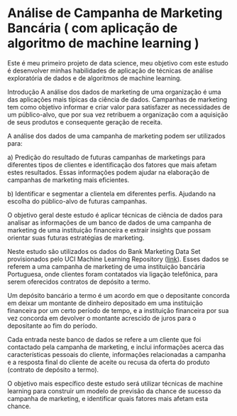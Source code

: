 # Análise de Campanha de Marketing Bancária ( com aplicação de algoritmo de machine learning )
Este é meu primeiro projeto de data science, meu objetivo com este estudo é desenvolver minhas habilidades de aplicação de técnicas de análise exploratória de dados e de algoritmos de machine learning.

Introdução
A análise dos dados de marketing de uma organização é uma das aplicações mais típicas da ciência de dados. Campanhas de marketing tem como objetivo informar e criar valor para satisfazer as necessidades de um público-alvo, que por sua vez retribuem a organização com a aquisição de seus produtos e consequente geração de receita. 

A análise dos dados de uma campanha de marketing podem ser utilizados para:

a) Predição do resultado de futuras campanhas de marketings para diferentes tipos de clientes e identificação dos fatores que mais afetam estes resultados. Essas informações podem ajudar na elaboração de campanhas de marketing mais eficientes.

b) Identificar e segmentar a clientela em diferentes perfis. Ajudando na escolha do público-alvo de futuras campanhas. 

O objetivo geral deste estudo é aplicar técnicas de ciência de dados para analisar as informações de um banco de dados de uma campanha de marketing de uma instituição financeira e extrair insights que possam orientar suas futuras estratégias de marketing.

Neste estudo são utilizados os dados do Bank Marketing Data Set provisionados pelo UCI Machine Learning Repository (<a href="https://archive.ics.uci.edu/ml/datasets/bank+marketing">link</a>). Esses dados se referem a uma campanha de marketing de uma instituição bancária Portuguesa, onde clientes foram contatados via ligação telefônica, para serem oferecidos contratos de depósito a termo. 

Um depósito bancário a termo é um acordo em que o depositante concorda em deixar um montante de dinheiro depositado em uma instituição financeira por um certo período de tempo, e a instituição financeira por sua vez concorda em devolver o montante acrescido de juros para o depositante ao fim do período. 

Cada entrada neste banco de dados se refere a um cliente que foi contactado pela campanha de marketing, e inclui informações acerca das características pessoais do cliente, informações relacionadas a campanha e a resposta final do cliente de aceite ou recusa da oferta do produto (contrato de depósito a termo).

O objetivo mais específico deste estudo será utilizar técnicas de machine learning para construir um modelo de previsão da chance de sucesso da campanha de marketing, e identificar quais fatores mais afetam esta chance. 
